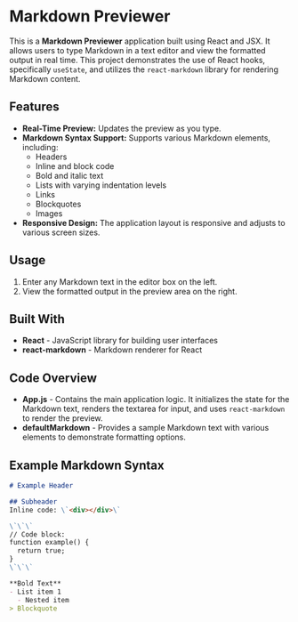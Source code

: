 # Markdown Previewer

This is a **Markdown Previewer** application built using React and JSX. It allows users to type Markdown in a text editor and view the formatted output in real time. This project demonstrates the use of React hooks, specifically `useState`, and utilizes the `react-markdown` library for rendering Markdown content.

## Features

- **Real-Time Preview:** Updates the preview as you type.
- **Markdown Syntax Support:** Supports various Markdown elements, including:
  - Headers
  - Inline and block code
  - Bold and italic text
  - Lists with varying indentation levels
  - Links
  - Blockquotes
  - Images
- **Responsive Design:** The application layout is responsive and adjusts to various screen sizes.

## Usage

1. Enter any Markdown text in the editor box on the left.
2. View the formatted output in the preview area on the right.

## Built With

- **React** - JavaScript library for building user interfaces
- **react-markdown** - Markdown renderer for React

## Code Overview

- **App.js** - Contains the main application logic. It initializes the state for the Markdown text, renders the textarea for input, and uses `react-markdown` to render the preview.
- **defaultMarkdown** - Provides a sample Markdown text with various elements to demonstrate formatting options.

## Example Markdown Syntax

```markdown
# Example Header

## Subheader
Inline code: \`<div></div>\`

\`\`\`
// Code block:
function example() {
  return true;
}
\`\`\`

**Bold Text**
- List item 1
  - Nested item
> Blockquote